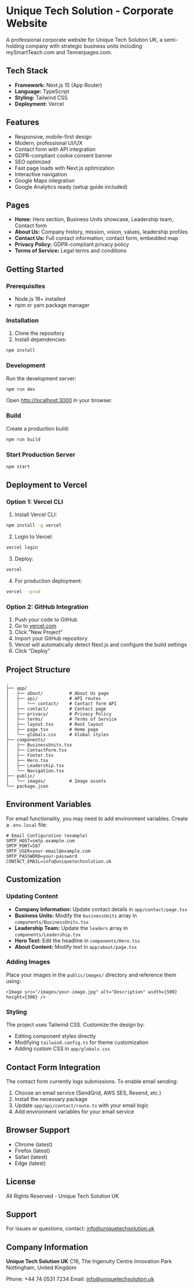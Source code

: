 # Unique Tech Solution - Corporate Website

A professional corporate website for Unique Tech Solution UK, a semi-holding company with strategic business units including mySmartTeach.com and Tennerpages.com.

## Tech Stack

- **Framework:** Next.js 15 (App Router)
- **Language:** TypeScript
- **Styling:** Tailwind CSS
- **Deployment:** Vercel

## Features

- Responsive, mobile-first design
- Modern, professional UI/UX
- Contact form with API integration
- GDPR-compliant cookie consent banner
- SEO optimized
- Fast page loads with Next.js optimization
- Interactive navigation
- Google Maps integration
- Google Analytics ready (setup guide included)

## Pages

- **Home:** Hero section, Business Units showcase, Leadership team, Contact form
- **About Us:** Company history, mission, vision, values, leadership profiles
- **Contact Us:** Full contact information, contact form, embedded map
- **Privacy Policy:** GDPR-compliant privacy policy
- **Terms of Service:** Legal terms and conditions

## Getting Started

### Prerequisites

- Node.js 18+ installed
- npm or yarn package manager

### Installation

1. Clone the repository
2. Install dependencies:

```bash
npm install
```

### Development

Run the development server:

```bash
npm run dev
```

Open [http://localhost:3000](http://localhost:3000) in your browser.

### Build

Create a production build:

```bash
npm run build
```

### Start Production Server

```bash
npm start
```

## Deployment to Vercel

### Option 1: Vercel CLI

1. Install Vercel CLI:
```bash
npm install -g vercel
```

2. Login to Vercel:
```bash
vercel login
```

3. Deploy:
```bash
vercel
```

4. For production deployment:
```bash
vercel --prod
```

### Option 2: GitHub Integration

1. Push your code to GitHub
2. Go to [vercel.com](https://vercel.com)
3. Click "New Project"
4. Import your GitHub repository
5. Vercel will automatically detect Next.js and configure the build settings
6. Click "Deploy"

## Project Structure

```
.
├── app/
│   ├── about/          # About Us page
│   ├── api/            # API routes
│   │   └── contact/    # Contact form API
│   ├── contact/        # Contact page
│   ├── privacy/        # Privacy Policy
│   ├── terms/          # Terms of Service
│   ├── layout.tsx      # Root layout
│   ├── page.tsx        # Home page
│   └── globals.css     # Global styles
├── components/
│   ├── BusinessUnits.tsx
│   ├── ContactForm.tsx
│   ├── Footer.tsx
│   ├── Hero.tsx
│   ├── Leadership.tsx
│   └── Navigation.tsx
├── public/
│   └── images/         # Image assets
└── package.json
```

## Environment Variables

For email functionality, you may need to add environment variables. Create a `.env.local` file:

```env
# Email Configuration (example)
SMTP_HOST=smtp.example.com
SMTP_PORT=587
SMTP_USER=your-email@example.com
SMTP_PASSWORD=your-password
CONTACT_EMAIL=info@uniquetechsolution.uk
```

## Customization

### Updating Content

- **Company Information:** Update contact details in `app/contact/page.tsx`
- **Business Units:** Modify the `businessUnits` array in `components/BusinessUnits.tsx`
- **Leadership Team:** Update the `leaders` array in `components/Leadership.tsx`
- **Hero Text:** Edit the headline in `components/Hero.tsx`
- **About Content:** Modify text in `app/about/page.tsx`

### Adding Images

Place your images in the `public/images/` directory and reference them using:

```tsx
<Image src="/images/your-image.jpg" alt="Description" width={500} height={300} />
```

### Styling

The project uses Tailwind CSS. Customize the design by:
- Editing component styles directly
- Modifying `tailwind.config.ts` for theme customization
- Adding custom CSS in `app/globals.css`

## Contact Form Integration

The contact form currently logs submissions. To enable email sending:

1. Choose an email service (SendGrid, AWS SES, Resend, etc.)
2. Install the necessary package
3. Update `app/api/contact/route.ts` with your email logic
4. Add environment variables for your email service

## Browser Support

- Chrome (latest)
- Firefox (latest)
- Safari (latest)
- Edge (latest)

## License

All Rights Reserved - Unique Tech Solution UK

## Support

For issues or questions, contact: info@uniquetechsolution.uk

## Company Information

**Unique Tech Solution UK**
C16, The Ingenuity Centre
Innovation Park
Nottingham, United Kingdom

Phone: +44 74 0531 7234
Email: info@uniquetechsolution.uk
